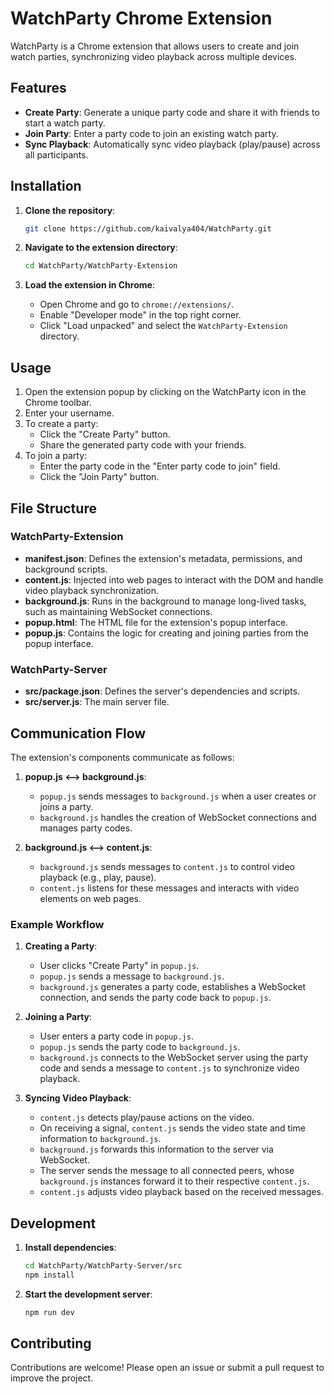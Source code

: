 # WatchParty Chrome Extension

WatchParty is a Chrome extension that allows users to create and join watch parties, synchronizing video playback across multiple devices.

## Features

- **Create Party**: Generate a unique party code and share it with friends to start a watch party.
- **Join Party**: Enter a party code to join an existing watch party.
- **Sync Playback**: Automatically sync video playback (play/pause) across all participants.

## Installation

1. **Clone the repository**:
    ```sh
    git clone https://github.com/kaivalya404/WatchParty.git
    ```

2. **Navigate to the extension directory**:
    ```sh
    cd WatchParty/WatchParty-Extension
    ```

3. **Load the extension in Chrome**:
    - Open Chrome and go to `chrome://extensions/`.
    - Enable "Developer mode" in the top right corner.
    - Click "Load unpacked" and select the `WatchParty-Extension` directory.

## Usage

1. Open the extension popup by clicking on the WatchParty icon in the Chrome toolbar.
2. Enter your username.
3. To create a party:
    - Click the "Create Party" button.
    - Share the generated party code with your friends.
4. To join a party:
    - Enter the party code in the "Enter party code to join" field.
    - Click the "Join Party" button.

## File Structure

### WatchParty-Extension

- **manifest.json**: Defines the extension's metadata, permissions, and background scripts.
- **content.js**: Injected into web pages to interact with the DOM and handle video playback synchronization.
- **background.js**: Runs in the background to manage long-lived tasks, such as maintaining WebSocket connections.
- **popup.html**: The HTML file for the extension's popup interface.
- **popup.js**: Contains the logic for creating and joining parties from the popup interface.

### WatchParty-Server

- **src/package.json**: Defines the server's dependencies and scripts.
- **src/server.js**: The main server file.

## Communication Flow

The extension's components communicate as follows:

1. **popup.js <--> background.js**:
    - `popup.js` sends messages to `background.js` when a user creates or joins a party.
    - `background.js` handles the creation of WebSocket connections and manages party codes.

2. **background.js <--> content.js**:
    - `background.js` sends messages to `content.js` to control video playback (e.g., play, pause).
    - `content.js` listens for these messages and interacts with video elements on web pages.

### Example Workflow

1. **Creating a Party**:
   - User clicks "Create Party" in `popup.js`.
   - `popup.js` sends a message to `background.js`.
   - `background.js` generates a party code, establishes a WebSocket connection, and sends the party code back to `popup.js`.

2. **Joining a Party**:
   - User enters a party code in `popup.js`.
   - `popup.js` sends the party code to `background.js`.
   - `background.js` connects to the WebSocket server using the party code and sends a message to `content.js` to synchronize video playback.

3. **Syncing Video Playback**:
   - `content.js` detects play/pause actions on the video.
   - On receiving a signal, `content.js` sends the video state and time information to `background.js`.
   - `background.js` forwards this information to the server via WebSocket.
   - The server sends the message to all connected peers, whose `background.js` instances forward it to their respective `content.js`.
   - `content.js` adjusts video playback based on the received messages.

## Development

1. **Install dependencies**:
    ```sh
    cd WatchParty/WatchParty-Server/src
    npm install
    ```

2. **Start the development server**:
    ```sh
    npm run dev
    ```

## Contributing

Contributions are welcome! Please open an issue or submit a pull request to improve the project.
